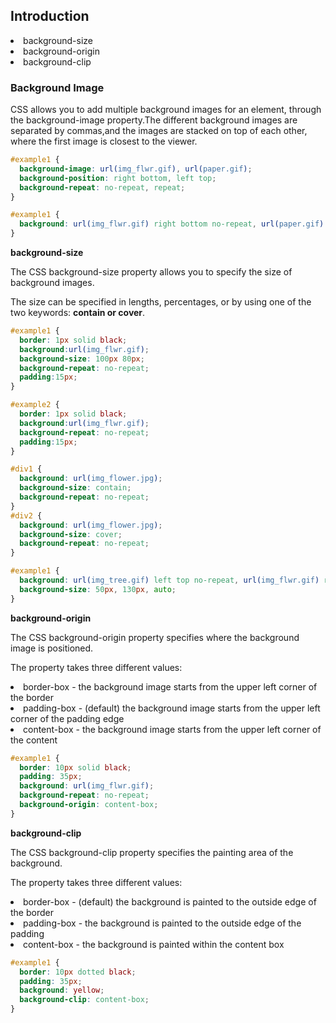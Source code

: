 ## Introduction

<li>background-size
<li>background-origin
<li>background-clip



### Background Image
CSS allows you to add multiple background images for an element, through the background-image property.The different background images are separated by commas,and the images are stacked on top of each other, where the first image is closest to the viewer.

```css
#example1 {
  background-image: url(img_flwr.gif), url(paper.gif);
  background-position: right bottom, left top;
  background-repeat: no-repeat, repeat;
}

#example1 {
  background: url(img_flwr.gif) right bottom no-repeat, url(paper.gif) left top repeat;
}

```

**background-size**

The CSS background-size property allows you to specify the size of background images.

The size can be specified in lengths, percentages, or by using one of the two keywords: **contain or cover**.

```css
#example1 {
  border: 1px solid black;
  background:url(img_flwr.gif);
  background-size: 100px 80px;
  background-repeat: no-repeat;
  padding:15px;
}

#example2 {
  border: 1px solid black;
  background:url(img_flwr.gif);
  background-repeat: no-repeat;
  padding:15px;
}

#div1 {
  background: url(img_flower.jpg);
  background-size: contain;
  background-repeat: no-repeat;
}
#div2 {
  background: url(img_flower.jpg);
  background-size: cover;
  background-repeat: no-repeat;
}

#example1 {
  background: url(img_tree.gif) left top no-repeat, url(img_flwr.gif) right bottom no-repeat, url(paper.gif) left top repeat;
  background-size: 50px, 130px, auto;
}

```

**background-origin**

The CSS background-origin property specifies where the background image is positioned.

The property takes three different values:

<li>border-box - the background image starts from the upper left corner of the border
<li>padding-box - (default) the background image starts from the upper left corner of the padding edge
<li>content-box - the background image starts from the upper left corner of the content

```css
#example1 {
  border: 10px solid black;
  padding: 35px;
  background: url(img_flwr.gif);
  background-repeat: no-repeat;
  background-origin: content-box;
}
```

**background-clip**

The CSS background-clip property specifies the painting area of the background.

The property takes three different values:

<li>border-box - (default) the background is painted to the outside edge of the border
<li>padding-box - the background is painted to the outside edge of the padding
<li>content-box - the background is painted within the content box

```css
#example1 {
  border: 10px dotted black;
  padding: 35px;
  background: yellow;
  background-clip: content-box;
}
```

